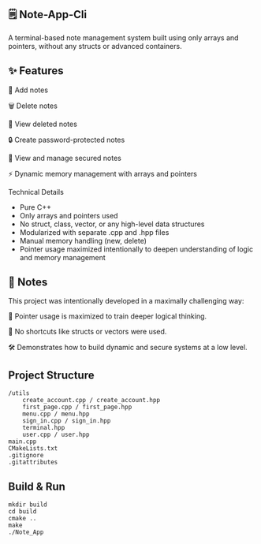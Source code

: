 ## 🗒️ Note-App-Cli
A terminal-based note management system built using only arrays and pointers, without any structs or advanced containers.

## ✨ Features
📌 Add notes

🗑️ Delete notes

🧹 View deleted notes

🔒 Create password-protected notes

🧿 View and manage secured notes

⚡ Dynamic memory management with arrays and pointers

Technical Details
- Pure C++
- Only arrays and pointers used
- No struct, class, vector, or any high-level data structures
- Modularized with separate .cpp and .hpp files
- Manual memory handling (new, delete)
- Pointer usage maximized intentionally to deepen understanding of logic and memory management

## 📝 Notes
This project was intentionally developed in a maximally challenging way:

🧠 Pointer usage is maximized to train deeper logical thinking.

🚫 No shortcuts like structs or vectors were used.

🛠️ Demonstrates how to build dynamic and secure systems at a low level.

## Project Structure
```
/utils
    create_account.cpp / create_account.hpp
    first_page.cpp / first_page.hpp
    menu.cpp / menu.hpp
    sign_in.cpp / sign_in.hpp
    terminal.hpp
    user.cpp / user.hpp
main.cpp
CMakeLists.txt
.gitignore
.gitattributes
```
## Build & Run
```
mkdir build
cd build
cmake ..
make
./Note_App
```



